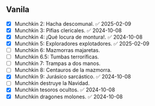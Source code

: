 ## Vanila
- [x] Munchkin 2: Hacha descomunal. ✅ 2025-02-09
- [x] Munchkin 3: Pifias clericales. ✅ 2024-10-08
- [x] Munchkin 4: ¡Qué locura de montura!. ✅ 2024-10-08
- [x] Munchkin 5: Exploradores explotadores. ✅ 2025-02-09
- [ ] Munchkin 6: Mazmorras majaretas.
- [ ] Munchkin 6.5: Tumbas terroríficas.
- [ ] Munchkin 7: Trampas a dos manos.
- [ ] Munchkin 8: Centauros de la mazmorra.
- [x] Munchkin 9: Jurásico sarcástico. ✅ 2024-10-08
- [ ] Munchkin destruye la Navidad.
- [x] Munchkin tesoros ocultos. ✅ 2024-10-08
- [x] Munchkin dragones molones. ✅ 2024-10-08